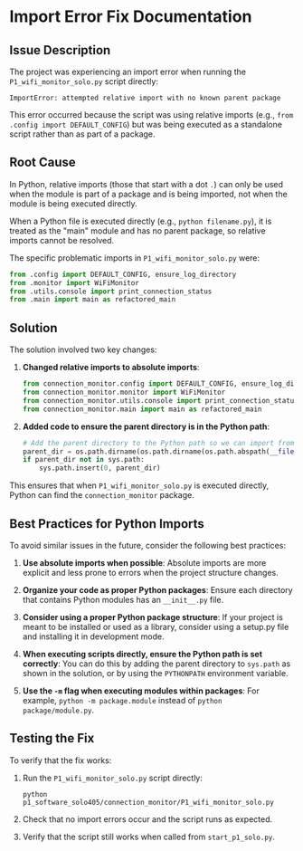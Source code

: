 # Import Error Fix Documentation

## Issue Description

The project was experiencing an import error when running the `P1_wifi_monitor_solo.py` script directly:

```
ImportError: attempted relative import with no known parent package
```

This error occurred because the script was using relative imports (e.g., `from .config import DEFAULT_CONFIG`) but was being executed as a standalone script rather than as part of a package.

## Root Cause

In Python, relative imports (those that start with a dot `.`) can only be used when the module is part of a package and is being imported, not when the module is being executed directly.

When a Python file is executed directly (e.g., `python filename.py`), it is treated as the "main" module and has no parent package, so relative imports cannot be resolved.

The specific problematic imports in `P1_wifi_monitor_solo.py` were:

```python
from .config import DEFAULT_CONFIG, ensure_log_directory
from .monitor import WiFiMonitor
from .utils.console import print_connection_status
from .main import main as refactored_main
```

## Solution

The solution involved two key changes:

1. **Changed relative imports to absolute imports**:
   ```python
   from connection_monitor.config import DEFAULT_CONFIG, ensure_log_directory
   from connection_monitor.monitor import WiFiMonitor
   from connection_monitor.utils.console import print_connection_status
   from connection_monitor.main import main as refactored_main
   ```

2. **Added code to ensure the parent directory is in the Python path**:
   ```python
   # Add the parent directory to the Python path so we can import from connection_monitor
   parent_dir = os.path.dirname(os.path.dirname(os.path.abspath(__file__)))
   if parent_dir not in sys.path:
       sys.path.insert(0, parent_dir)
   ```

This ensures that when `P1_wifi_monitor_solo.py` is executed directly, Python can find the `connection_monitor` package.

## Best Practices for Python Imports

To avoid similar issues in the future, consider the following best practices:

1. **Use absolute imports when possible**: Absolute imports are more explicit and less prone to errors when the project structure changes.

2. **Organize your code as proper Python packages**: Ensure each directory that contains Python modules has an `__init__.py` file.

3. **Consider using a proper Python package structure**: If your project is meant to be installed or used as a library, consider using a setup.py file and installing it in development mode.

4. **When executing scripts directly, ensure the Python path is set correctly**: You can do this by adding the parent directory to `sys.path` as shown in the solution, or by using the `PYTHONPATH` environment variable.

5. **Use the `-m` flag when executing modules within packages**: For example, `python -m package.module` instead of `python package/module.py`.

## Testing the Fix

To verify that the fix works:

1. Run the `P1_wifi_monitor_solo.py` script directly:
   ```
   python p1_software_solo405/connection_monitor/P1_wifi_monitor_solo.py
   ```

2. Check that no import errors occur and the script runs as expected.

3. Verify that the script still works when called from `start_p1_solo.py`.